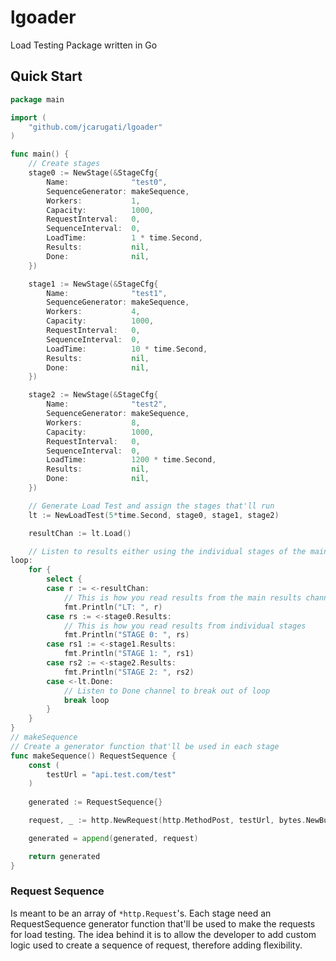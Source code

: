 # lgoader
Load Testing Package written in Go

## Quick Start
```go
package main

import (
	"github.com/jcarugati/lgoader"
)

func main() {
	// Create stages
	stage0 := NewStage(&StageCfg{
		Name:              "test0",
		SequenceGenerator: makeSequence,
		Workers:           1,
		Capacity:          1000,
		RequestInterval:   0,
		SequenceInterval:  0,
		LoadTime:          1 * time.Second,
		Results:           nil,
		Done:              nil,
	})

	stage1 := NewStage(&StageCfg{
		Name:              "test1",
		SequenceGenerator: makeSequence,
		Workers:           4,
		Capacity:          1000,
		RequestInterval:   0,
		SequenceInterval:  0,
		LoadTime:          10 * time.Second,
		Results:           nil,
		Done:              nil,
	})

	stage2 := NewStage(&StageCfg{
		Name:              "test2",
		SequenceGenerator: makeSequence,
		Workers:           8,
		Capacity:          1000,
		RequestInterval:   0,
		SequenceInterval:  0,
		LoadTime:          1200 * time.Second,
		Results:           nil,
		Done:              nil,
	})

	// Generate Load Test and assign the stages that'll run
	lt := NewLoadTest(5*time.Second, stage0, stage1, stage2)

	resultChan := lt.Load()

	// Listen to results either using the individual stages of the main LoadTest channel
loop:
	for {
		select {
		case r := <-resultChan:
			// This is how you read results from the main results channel.
			fmt.Println("LT: ", r)
		case rs := <-stage0.Results:
			// This is how you read results from individual stages
			fmt.Println("STAGE 0: ", rs)
		case rs1 := <-stage1.Results:
			fmt.Println("STAGE 1: ", rs1)
		case rs2 := <-stage2.Results:
			fmt.Println("STAGE 2: ", rs2)
		case <-lt.Done:
			// Listen to Done channel to break out of loop
			break loop
		}
	}
}
// makeSequence
// Create a generator function that'll be used in each stage
func makeSequence() RequestSequence {
	const (
		testUrl = "api.test.com/test"
    )
	
	generated := RequestSequence{}

	request, _ := http.NewRequest(http.MethodPost, testUrl, bytes.NewBuffer([]byte{}))

	generated = append(generated, request)

	return generated
}
```
### Request Sequence
Is meant to be an array of `*http.Request`'s. Each stage need an RequestSequence generator function that'll be used to make the requests for load testing.
The idea behind it is to allow the developer to add custom logic used to create a sequence of request, therefore adding flexibility.